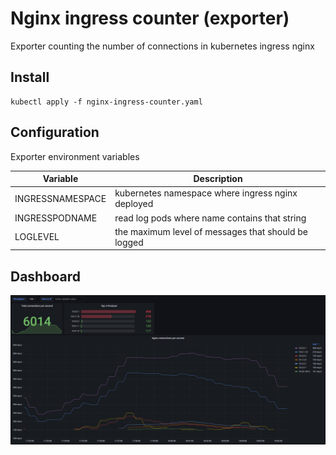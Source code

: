 # Nginx ingress counter (exporter)
Exporter counting the number of connections in kubernetes ingress nginx

## Install
```
kubectl apply -f nginx-ingress-counter.yaml
```
## Configuration
Exporter environment variables 

| Variable         | Description                                            |
| ---------------- | ------------------------------------------------------ |
| INGRESSNAMESPACE | kubernetes namespace where ingress nginx deployed      |
| INGRESSPODNAME   | read log pods where name contains that string          |
| LOGLEVEL         | the maximum level of messages that should be logged    |

## Dashboard
![](./dashboard/snapshot.png)
